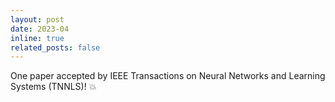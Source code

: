 ```yaml
---
layout: post
date: 2023-04
inline: true
related_posts: false
---
```


One paper accepted by IEEE Transactions on Neural Networks and Learning Systems (TNNLS)! :boom: